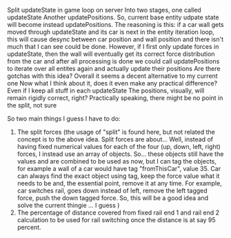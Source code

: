 Split updateState in game loop on server
Into two stages, one called updateState
Another updatePositions.
So, current base entity udpate state will become instead updatePositions.
The reasoning is this: if a car wall gets moved through updateState and its car is next in the entity iteration loop, this will cause desync between car position and wall position and there isn't much that I can see could be done. However, if I first only update forces in updateState, then the wall will eventually get its correct force distribution from the car and after all processing is done we could call updatePositions to iterate over all entites again and actually update their positions
Are there gotchas  with this idea? 
Overall it seems a decent alternative to my current one
Now what I think about it, does it even make  any practical difference? Even if I keep all stuff in each updateState
The positions, visually, will remain rigidly correct, right? Practically speaking, there might be no point in the split, not sure

So two main things I guess I have to do:
1. The split forces (the usage of "split" is found here, but not related the concept is to the above idea. Split forces are about... Well, instead of having fixed numerical values for each of the four (up, down, left, right) forces,
I instead use an array of objects. So... these objects still have the values and are combined to be used as now, but I can tag the objects, for example a wall of a car would have tag "fromThisCar", value 35. Car can always find the exact object using tag, keep the force value what it needs to be and, the essential point, remove it at any time.
For example, car switches rail, goes down instead of left, remove the left tagged force, push the down tagged force. So, this will be a good idea and solve the current thingie ... I guess )
2. The percentage of distance covered from fixed rail end 1 and rail end 2 calculation to be used for rail switching once the distance is at say 95 percent.

